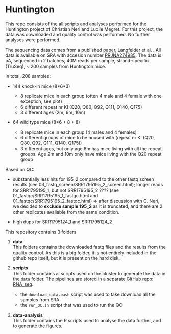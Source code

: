 # Huntington
This repo consists of the all scripts and analyses performed for the Huntington project of Christian Neri and Lucile Megret.
For this project, the data was downloaded and quality control was performed. No further analyses were performed.  

The sequencing data comes from a published [paper](https://www.ncbi.nlm.nih.gov/pmc/articles/PMC5984042/),  Langfelder et al. . All data is available on SRA with accesion number [PRJNA274985](https://www.ncbi.nlm.nih.gov/bioproject/274985).
The data is pA, sequenced in 2 batches, 40M reads per sample, strand-specific (TruSeq), ~ 200 samples from Huntington mice.  

In total, 208 samples:
 
- 144 knock-in mice (8\*6*3)
  - 8 replicate mice in each group (often 4 male and 4 female with one exception, see plot)
  - 6 different repeat nr KI (Q20, Q80, Q92, Q111, Q140, Q175)
  - 3 different ages (2m, 6m, 10m)
 
- 64 wild type mice (8*6 + 8 + 8)
  - 8 replicate mice in each group (4 males and 4 females)
  - 6 different groups of mice to be housed with (repeat nr KI (Q20, Q80, Q92, Q111, Q140, Q175))
  - 3 different ages, but only age 6m has mice living with all the repeat groups. Age 2m and 10m only have mice living with the Q20 repeat group

Based on QC:
- substantially less hits for 195_2 compared to the other fastq screen results (see 03_fastq_screen/SRR1795195_2_screen.html); longer reads for SRR1795195_1, but not SRR1795195_2 ???? (see 01_fastqc/SRR1795195_1_fastqc.html and 01_fastqc/SRR1795195_2_fastqc.html) => after discussion with C. Neri, we decided to **exclude sample 195_2** as it is truncated, and there are 2 other replicates available from the same condition.

- high dups for SRR1795124_1 and SRR1795124_2

This repository contains 3 folders
1. **data**  
This folders contains the downloaded fastq files and the results from the quality control. As this is a big folder, it is not entirely included in the github repo itself, but it is present on the hard disk. 

2. **scripts**  
This folder contains al scripts used on the cluster to generate the data in the `data` folder. The pipelines are stored in a separate GitHub repo: [RNA_seq](https://github.com/MariekeVromman/RNA_seq).

    - the `download_data.bash` script was used to take download all the samples from SRA
    - the `run_QC.sh` script that was used to run the QC


4. **data-analysis**  
This folder contains the R scripts used to analyse the data further, and to generate the figures.



